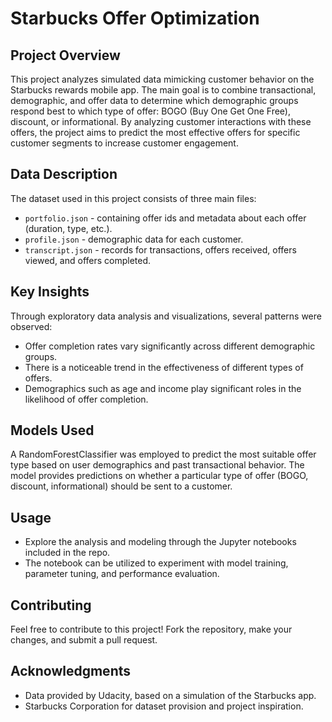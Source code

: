 # Starbucks Offer Optimization

## Project Overview
This project analyzes simulated data mimicking customer behavior on the Starbucks rewards mobile app. The main goal is to combine transactional, demographic, and offer data to determine which demographic groups respond best to which type of offer: BOGO (Buy One Get One Free), discount, or informational. By analyzing customer interactions with these offers, the project aims to predict the most effective offers for specific customer segments to increase customer engagement.

## Data Description
The dataset used in this project consists of three main files:
- `portfolio.json` - containing offer ids and metadata about each offer (duration, type, etc.).
- `profile.json` - demographic data for each customer.
- `transcript.json` - records for transactions, offers received, offers viewed, and offers completed.

## Key Insights
Through exploratory data analysis and visualizations, several patterns were observed:
- Offer completion rates vary significantly across different demographic groups.
- There is a noticeable trend in the effectiveness of different types of offers.
- Demographics such as age and income play significant roles in the likelihood of offer completion.

## Models Used
A RandomForestClassifier was employed to predict the most suitable offer type based on user demographics and past transactional behavior. The model provides predictions on whether a particular type of offer (BOGO, discount, informational) should be sent to a customer.

## Usage
- Explore the analysis and modeling through the Jupyter notebooks included in the repo.
- The notebook can be utilized to experiment with model training, parameter tuning, and performance evaluation.

## Contributing
Feel free to contribute to this project! Fork the repository, make your changes, and submit a pull request.

## Acknowledgments
- Data provided by Udacity, based on a simulation of the Starbucks app.
- Starbucks Corporation for dataset provision and project inspiration.
